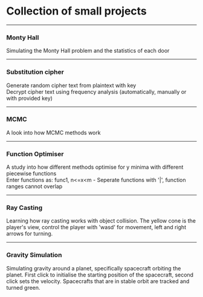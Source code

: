 # Collection of small projects
---
### Monty Hall
Simulating the Monty Hall problem and the statistics of each door
  
---
### Substitution cipher
Generate random cipher text from plaintext with key  
Decrypt cipher text using frequency analysis (automatically, manually or with provided key)
  
---
### MCMC
A look into how MCMC methods work  
  
---
### Function Optimiser
A study into how different methods optimise for y minima with different piecewise functions  
Enter functions as: func1, n<=x<m   - Seperate functions with '|', function ranges cannot overlap  
  
---
### Ray Casting
Learning how ray casting works with object collision. The yellow cone is the player's view, control the player with 'wasd' for movement, left and right arrows for turning.
  
---
### Gravity Simulation
Simulating gravity around a planet, specifically spacecraft orbiting the planet. First click to initialise the starting position of the spacecraft, second click sets the velocity. Spacecrafts that are in stable orbit are tracked and turned green.
